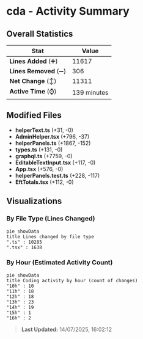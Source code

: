 # cda - Activity Summary 

## Overall Statistics

| Stat                   | Value                                                             |
| ---------------------- | ----------------------------------------------------------------- |
| **Lines Added** (➕)   | 11617                                          |
| **Lines Removed** (➖) | 306                                        |
| **Net Change** (↕)    | 11311                |
| **Active Time** (⌚)   | 139 minutes |


## Modified Files
- **helperText.ts** (+31, -0)
- **AdminHelper.tsx** (+796, -37)
- **helperPanels.ts** (+1867, -152)
- **types.ts** (+131, -0)
- **graphql.ts** (+7759, -0)
- **EditableTextInput.tsx** (+117, -0)
- **App.tsx** (+576, -0)
- **helperPanels.test.ts** (+228, -117)
- **EftTotals.tsx** (+112, -0)

## Visualizations

### By File Type (Lines Changed)

```mermaid
pie showData
title Lines changed by file type
".ts" : 10285
".tsx" : 1638
```

### By Hour (Estimated Activity Count)

```mermaid
pie showData
title Coding activity by hour (count of changes)
"10h" : 10
"11h" : 18
"12h" : 18
"13h" : 23
"14h" : 19
"15h" : 1
"16h" : 2
```


> **Last Updated:** 14/07/2025, 16:02:12